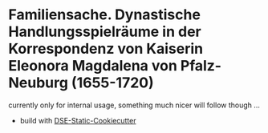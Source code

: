 # Familiensache. Dynastische Handlungsspielräume in der Korrespondenz von Kaiserin Eleonora Magdalena von Pfalz-Neuburg (1655-1720)

currently only for internal usage, something much nicer will follow though ...

* build with [DSE-Static-Cookiecutter](https://github.com/acdh-oeaw/dse-static-cookiecutter)
